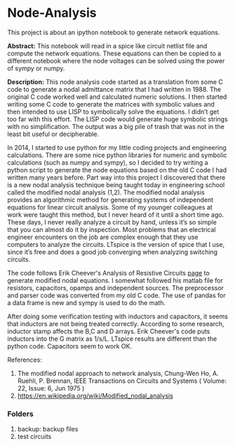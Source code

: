 # Node-Analysis
This project is about an ipython notebook to generate network equations.

**Abstract:** This notebook will read in a spice like circuit netlist file and compute the network equations. These equations can then be copied to a different notebook where the node voltages can be solved using the power of sympy or numpy.

**Description:** This node analysis code started as a translation from some C code to generate a nodal admittance matrix that I had written in 1988.  The original C code worked well and calculated numeric solutions.  I then started writing some C code to generate the matrices with symbolic values and then intended to use LISP to symbolically solve the equations.  I didn’t get too far with this effort.  The LISP code would generate huge symbolic strings with no simplification.  The output was a big pile of trash that was not in the least bit useful or decipherable.  

In 2014, I started to use python for my little coding projects and engineering calculations.  There are some nice python libraries for numeric and symbolic calculations (such as numpy and sympy), so I decided to try writing a python script to generate the node equations based on the old C code I had written many years before.  Part way into this project I discovered that there is a new nodal analysis technique being taught today in engineering school called the modified nodal analysis (1,2).  The modified nodal analysis provides an algorithmic method for generating systems of independent equations for linear circuit analysis.  Some of my younger colleagues at work were taught this method, but I never heard of it until a short time ago.  These days, I never really analyze a circuit by hand, unless it’s so simple that you can almost do it by inspection.  Most problems that an electrical engineer encounters on the job are complex enough that they use computers to analyze the circuits.  LTspice is the version of spice that I use, since it’s free and does a good job converging when analyzing switching circuits.  

The code follows Erik Cheever's Analysis of  Resistive Circuits [page](http://www.swarthmore.edu/NatSci/echeeve1/Ref/mna/MNA1.html) to generate modified nodal equations. I somewhat followed his matlab file for resistors, capacitors, opamps and independent sources.  The preprocessor and parser code was converted from my old C code.  The use of pandas for a data frame is new and sympy is used to do the math.

After doing some verification testing with inductors and capacitors, it seems that inductors are not being treated correctly.  According to some research, inductor stamp affects the B,C and D arrays.  Erik Cheever's code puts inductors into the G matrix as 1/s/L.  LTspice results are different than the python code.  Capacitors seem to work OK.

References:
1. The modified nodal approach to network analysis, Chung-Wen Ho, A. Ruehli, P. Brennan, IEEE Transactions on Circuits and Systems ( Volume: 22, Issue: 6, Jun 1975 )
2. https://en.wikipedia.org/wiki/Modified_nodal_analysis


### Folders
1. backup: backup files
2. test circuits
